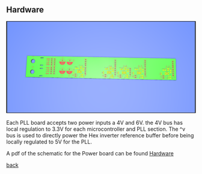 ## Hardware

![PLL block diagram](../images/Power_Board.png)

Each PLL board accepts two power inputs a 4V and 6V. the 4V bus has local regulation to 3.3V for each microcontroller and PLL section. The ^v bus is used to directly power the Hex inverter reference buffer before being locally regulated to 5V for the PLL.


A pdf of the schematic for the Power board can be found [Hardware]() 

[back](./)